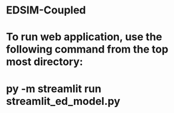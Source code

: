 # EDSIM-Coupled

# To run web application, use the following command from the top most directory:
# py -m streamlit run streamlit_ed_model.py
